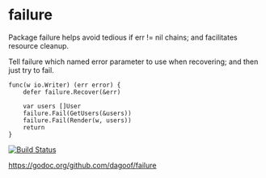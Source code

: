 failure
=======

Package failure helps avoid tedious if err != nil chains; and facilitates
resource cleanup.

Tell failure which named error parameter to use when recovering; and then just
try to fail.

    func(w io.Writer) (err error) {
        defer failure.Recover(&err)

        var users []User
        failure.Fail(GetUsers(&users))
        failure.Fail(Render(w, users))
        return
    }

[![Build Status](https://drone.io/github.com/dagoof/failure/status.png)](https://drone.io/github.com/dagoof/failure/latest)

https://godoc.org/github.com/dagoof/failure
